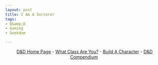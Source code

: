 ```yaml
--- 
layout: post
title: I Am A Sorcerer
tags: 
- D&amp;D
- Gaming
- Geekdom

---
```

<p align="center"><img src="http://www.wizards.com/dnd/class/images/banners/Sorcerer.jpg" alt="" />
<a href="http://www.wizards.com/dnd/" target="_blank">D&amp;D Home Page</a> - <a href="http://www.wizards.com/dnd/class/index.asp" target="_blank">What Class Are You?</a> - <a href="http://www.wizards.com/default.asp?x=dnd/insider/characterbuilder" target="_blank">Build A Character</a> - <a href="http://www.wizards.com/dndinsider/compendium/database.aspx?searchterm=Sorcerer" target="_blank">D&amp;D Compendium</a></p>
